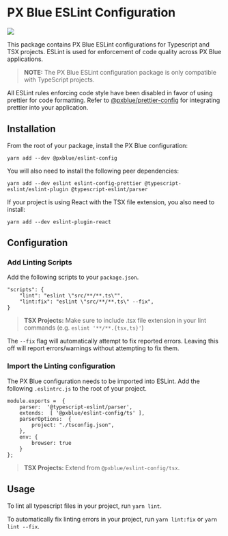 # PX Blue ESLint Configuration
[![](https://img.shields.io/npm/v/@pxblue/eslint-config?label=%40pxblue%2Feslint-config&style=flat)](https://www.npmjs.com/package/@pxblue/eslint-config) 

This package contains PX Blue ESLint configurations for Typescript and TSX projects. ESLint is used for enforcement of code quality across PX Blue applications. 

> **NOTE:** The PX Blue ESLint configuration package is only compatible with TypeScript projects.

All ESLint rules enforcing code style have been disabled in favor of using prettier for code formatting. Refer to [@pxblue/prettier-config](https://www.npmjs.com/package/@pxblue/prettier-config) for integrating prettier into your application.

## Installation
From the root of your package, install the PX Blue configuration:

`yarn add --dev @pxblue/eslint-config`

You will also need to install the following peer dependencies:

`yarn add --dev eslint eslint-config-prettier @typescript-eslint/eslint-plugin @typescript-eslint/parser`

If your project is using React with the TSX file extension, you also need to install:

`yarn add --dev eslint-plugin-react`

## Configuration
### Add Linting Scripts
Add the following scripts to your `package.json`.
```
"scripts": {
    "lint": "eslint \"src/**/**.ts\"",
    "lint:fix": "eslint \"src/**/**.ts\" --fix",
}
```

> **TSX Projects:** Make sure to include .tsx file extension in your lint commands (e.g. `eslint '**/**.{tsx,ts}'`)


The `--fix` flag will automatically attempt to fix reported errors. Leaving this off will report errors/warnings without attempting to fix them.

### Import the Linting configuration
The PX Blue configuration needs to be imported into ESLint. Add the following `.eslintrc.js` to the root of your project.
```
module.exports =  {
    parser:  '@typescript-eslint/parser',
    extends:  [ '@pxblue/eslint-config/ts' ],
    parserOptions:  {
        project: "./tsconfig.json",
    },
    env: {
        browser: true
    }
};
```

> **TSX Projects:** Extend from `@pxblue/eslint-config/tsx`.

## Usage
To lint all typescript files in your project, run `yarn lint`.

To automatically fix linting errors in your project, run `yarn lint:fix` or `yarn lint --fix`.

